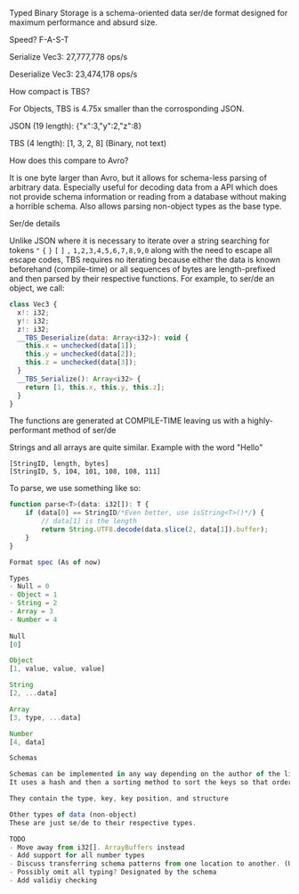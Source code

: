 Typed Binary Storage is a schema-oriented data ser/de format designed for maximum performance and absurd size.

Speed? F-A-S-T

Serialize Vec3: 27,777,778 ops/s

Deserialize Vec3: 23,474,178 ops/s

How compact is TBS?

For Objects, TBS is 4.75x smaller than the corrosponding JSON.

JSON (19 length): {"x":3,"y":2,"z":8}

TBS (4 length): [1, 3, 2, 8] (Binary, not text)

How does this compare to Avro?

It is one byte larger than Avro, but it allows for schema-less parsing of arbitrary data. Especially useful for decoding data from a API which does not provide schema information or reading from a database without making a horrible schema. Also allows parsing non-object types as the base type.

Ser/de details

Unlike JSON where it is necessary to iterate over a string searching for tokens `"` `{` `}` `[` `]` `,` `1,2,3,4,5,6,7,8,9,0` along with the need to escape all escape codes, TBS requires no iterating because either the data is known beforehand (compile-time) or all sequences of bytes are length-prefixed and then parsed by their respective functions.
For example, to ser/de an object, we call:

```js
class Vec3 {
  x!: i32;
  y!: i32;
  z!: i32;
  __TBS_Deserialize(data: Array<i32>): void {
    this.x = unchecked(data[1]);
    this.y = unchecked(data[2]);
    this.z = unchecked(data[3]);
  }
  __TBS_Serialize(): Array<i32> {
    return [1, this.x, this.y, this.z];
  }
}
```

The functions are generated at COMPILE-TIME leaving us with a highly-performant method of ser/de

Strings and all arrays are quite similar. Example with the word "Hello"
```
[StringID, length, bytes]
[StringID, 5, 104, 101, 108, 108, 111]
```

To parse, we use something like so:

```js
function parse<T>(data: i32[]): T {
    if (data[0] == StringID/*Even better, use isString<T>()*/) {
        // data[1] is the length
        return String.UTF8.decode(data.slice(2, data[1]).buffer);
    }
}

Format spec (As of now)

Types
- Null = 0
- Object = 1
- String = 2
- Array = 3
- Number = 4
  
Null
[0]

Object
[1, value, value, value]

String
[2, ...data]

Array
[3, type, ...data]

Number
[4, data]

Schemas

Schemas can be implemented in any way depending on the author of the lib. 
It uses a hash and then a sorting method to sort the keys so that order of the schema does not matter.

They contain the type, key, key position, and structure

Other types of data (non-object)
These are just se/de to their respective types.

TODO
- Move away from i32[]. ArrayBuffers instead
- Add support for all number types
- Discuss transferring schema patterns from one location to another. (Up to the developer or use some header?)
- Possibly omit all typing? Designated by the schema
- Add validiy checking